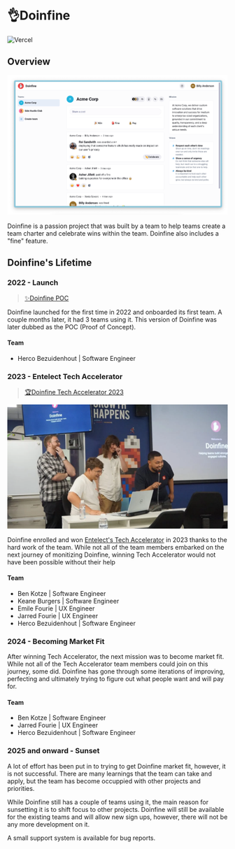 # 👌Doinfine

![Vercel](https://therealsujitk-vercel-badge.vercel.app/?app=doinfine)

## Overview

![Doinfine Hero Image](./public/assets/marketing/doinfine-homepage.png)

Doinfine is a passion project that was built by a team to help teams create a team charter and celebrate wins within the team. 
Doinfine also includes a "fine" feature. 

## Doinfine's Lifetime

### 2022 - Launch

> [✨Doinfine POC](https://github.com/hercobezuidenhout/doinfine-poc)

Doinfine launched for the first time in 2022 and onboarded its first team. A couple months later, it had 3 teams using it. This version of Doinfine was later dubbed as the POC (Proof of Concept).

#### Team

- Herco Bezuidenhout | Software Engineer

### 2023 - Entelect Tech Accelerator

> [🏆Doinfine Tech Accelerator 2023](https://github.com/hercobezuidenhout/doinfine-techacc2023)

![Doinfine Hero Image](./public/assets/marketing/techacc.webp)

Doinfine enrolled and won [Entelect's Tech Accelerator](https://businesstech.co.za/news/industry-news/734487/entelect-tech-accelerator-enters-10th-year-with-its-largest-number-of-entrants-yet/) in 2023 thanks to the hard work of the team. While not all of the team members embarked on the next journey of monitizing Doinfine, winning Tech Accelerator would not have been possible without their help

#### Team

- Ben Kotze | Software Engineer
- Keane Burgers | Software Engineer
- Emile Fourie | UX Engineer
- Jarred Fourie | UX Engineer
- Herco Bezuidenhout | Software Engineer

### 2024 - Becoming Market Fit

After winning Tech Accelerator, the next mission was to become market fit. While not all of the Tech Accelerator team members could join on this journey, some did. Doinfine has gone through some
iterations of improving, perfecting and ultimately trying to figure out what people want and will pay for.

#### Team

- Ben Kotze | Software Engineer
- Jarred Fourie | UX Engineer
- Herco Bezuidenhout | Software Engineer

### 2025 and onward - Sunset

A lot of effort has been put in to trying to get Doinfine market fit, however, it is not successful. There are many learnings that the team can take and apply, but the team has become occuppied with other projects and priorities. 

While Doinfine still has a couple of teams using it, the main reason for sunsetting it is to shift focus to other projects. Doinfine will still be available for the existing teams and will allow new sign ups, however, there will not be any more development on it. 

A small support system is available for bug reports.
